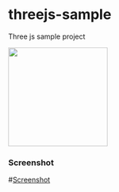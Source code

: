# threejs-sample
Three js sample project

<img src="https://3dmodel.cinarr.com/mobile.gif?raw=true" width="200px">

### Screenshot
#[Screenshot](https://3dmodel.cinarr.com/mobile.gif)

